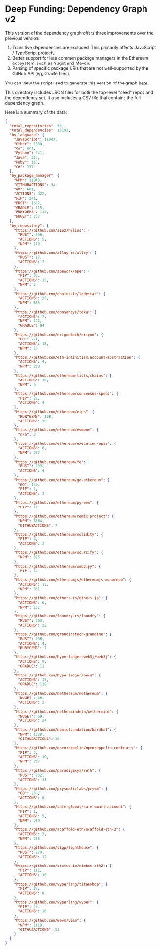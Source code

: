 # Deep Funding: Dependency Graph v2

This version of the dependency graph offers three improvements over the previous version:

1. Transitive dependencies are excluded. This primarily affects JavaScript / TypeScript projects.
2. Better support for less common package managers in the Ethereum ecosystem, such as Nuget and Maven.
3. Parsing of specific package URIs that are not well-supported by the GitHub API (eg, Gradle files).

You can view the script used to generate this version of the graph [here](https://github.com/opensource-observer/insights/tree/main/experiments/dependency-graph-v2).

This directory includes JSON files for both the top-level "seed" repos and the dependency set. It also includes a CSV file that contains the full dependency graph.

Here is a summary of the data:

```json
{
  "total_repositories": 38,
  "total_dependencies": 15192,
  "by_language": {
    "JavaScript": 11943,
    "Other": 1880,
    "Go": 661,
    "Python": 241,
    "Java": 215,
    "Ruby": 115,
    "C#": 137
  },
  "by_package_manager": {
    "NPM": 11943,
    "GITHUBACTIONS": 34,
    "GO": 661,
    "ACTIONS": 322,
    "PIP": 241,
    "RUST": 1522,
    "GRADLE": 215,
    "RUBYGEMS": 115,
    "NUGET": 137
  },
  "by_repository": {
    "https://github.com/a16z/helios": {
      "RUST": 256,
      "ACTIONS": 5,
      "NPM": 179
    },
    "https://github.com/alloy-rs/alloy": {
      "RUST": 17,
      "ACTIONS": 7
    },
    "https://github.com/apeworx/ape": {
      "PIP": 36,
      "ACTIONS": 15,
      "NPM": 2
    },
    "https://github.com/chainsafe/lodestar": {
      "ACTIONS": 20,
      "NPM": 555
    },
    "https://github.com/consensys/teku": {
      "ACTIONS": 7,
      "NPM": 142,
      "GRADLE": 94
    },
    "https://github.com/erigontech/erigon": {
      "GO": 271,
      "ACTIONS": 18,
      "NPM": 10
    },
    "https://github.com/eth-infinitism/account-abstraction": {
      "ACTIONS": 4,
      "NPM": 230
    },
    "https://github.com/ethereum-lists/chains": {
      "ACTIONS": 10,
      "NPM": 6
    },
    "https://github.com/ethereum/consensus-specs": {
      "PIP": 22,
      "ACTIONS": 4
    },
    "https://github.com/ethereum/eips": {
      "RUBYGEMS": 108,
      "ACTIONS": 20
    },
    "https://github.com/ethereum/evmone": {
      "n/a": 2
    },
    "https://github.com/ethereum/execution-apis": {
      "ACTIONS": 6,
      "NPM": 257
    },
    "https://github.com/ethereum/fe": {
      "RUST": 239,
      "ACTIONS": 4
    },
    "https://github.com/ethereum/go-ethereum": {
      "GO": 140,
      "PIP": 1,
      "ACTIONS": 3
    },
    "https://github.com/ethereum/py-evm": {
      "PIP": 12
    },
    "https://github.com/ethereum/remix-project": {
      "NPM": 6564,
      "GITHUBACTIONS": 7
    },
    "https://github.com/ethereum/solidity": {
      "PIP": 4,
      "ACTIONS": 3
    },
    "https://github.com/ethereum/sourcify": {
      "NPM": 325
    },
    "https://github.com/ethereum/web3.py": {
      "PIP": 14
    },
    "https://github.com/ethereumjs/ethereumjs-monorepo": {
      "ACTIONS": 12,
      "NPM": 331
    },
    "https://github.com/ethers-io/ethers.js": {
      "ACTIONS": 6,
      "NPM": 161
    },
    "https://github.com/foundry-rs/foundry": {
      "RUST": 263,
      "ACTIONS": 22
    },
    "https://github.com/grandinetech/grandine": {
      "RUST": 236,
      "ACTIONS": 4,
      "RUBYGEMS": 7
    },
    "https://github.com/hyperledger-web3j/web3j": {
      "ACTIONS": 9,
      "GRADLE": 11
    },
    "https://github.com/hyperledger/besu": {
      "ACTIONS": 17,
      "GRADLE": 110
    },
    "https://github.com/nethereum/nethereum": {
      "NUGET": 68,
      "ACTIONS": 2
    },
    "https://github.com/nethermindeth/nethermind": {
      "NUGET": 69,
      "ACTIONS": 24
    },
    "https://github.com/nomicfoundation/hardhat": {
      "NPM": 1328,
      "GITHUBACTIONS": 16
    },
    "https://github.com/openzeppelin/openzeppelin-contracts": {
      "PIP": 2,
      "ACTIONS": 10,
      "NPM": 237
    },
    "https://github.com/paradigmxyz/reth": {
      "RUST": 232,
      "ACTIONS": 31
    },
    "https://github.com/prysmaticlabs/prysm": {
      "GO": 250,
      "ACTIONS": 8
    },
    "https://github.com/safe-global/safe-smart-account": {
      "PIP": 1,
      "ACTIONS": 5,
      "NPM": 219
    },
    "https://github.com/scaffold-eth/scaffold-eth-2": {
      "ACTIONS": 2,
      "NPM": 278
    },
    "https://github.com/sigp/lighthouse": {
      "RUST": 279,
      "ACTIONS": 12
    },
    "https://github.com/status-im/nimbus-eth2": {
      "PIP": 111,
      "ACTIONS": 10
    },
    "https://github.com/vyperlang/titanoboa": {
      "PIP": 28,
      "ACTIONS": 6
    },
    "https://github.com/vyperlang/vyper": {
      "PIP": 10,
      "ACTIONS": 16
    },
    "https://github.com/wevm/viem": {
      "NPM": 1119,
      "GITHUBACTIONS": 11
    }
  }
}
```